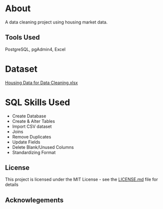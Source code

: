 # About
A data cleaning project using housing market data.
  ## Tools Used
  PostgreSQL, pgAdmin4, Excel 

# Dataset

[Housing Data for Data Cleaning.xlsx](https://github.com/DaveRoppo/Data-Analysis/files/6913503/Housing.Data.for.Data.Cleaning.xlsx)


# SQL Skills Used
- Create Database
- Create & Alter Tables
- Import CSV dataset
- Joins 
- Remove Duplicates
- Update Fields
- Delete Blank/Unused Columns
- Standardizing Format

## License
This project is licensed under the MIT License - see the [LICENSE.md](https://github.com/DaveRoppo/Cyber-Security/blob/main/LICENSE) file for details

## Acknowlegements
